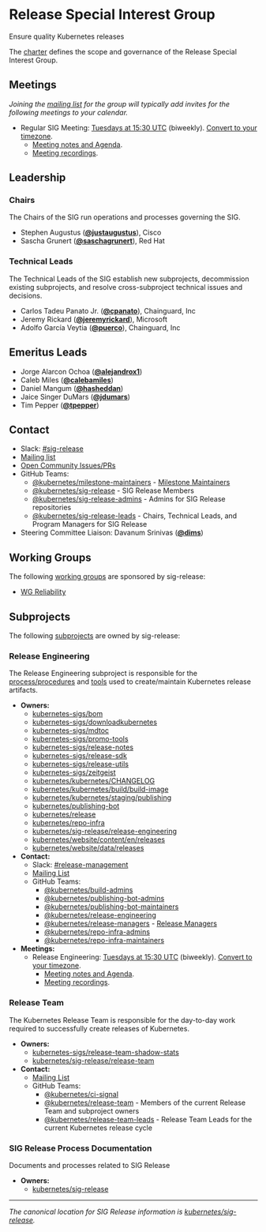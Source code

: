 <!---
This is an autogenerated file!

Please do not edit this file directly, but instead make changes to the
sigs.yaml file in the project root.

To understand how this file is generated, see https://git.k8s.io/community/generator/README.md
--->
# Release Special Interest Group

Ensure quality Kubernetes releases

The [charter](charter.md) defines the scope and governance of the Release Special Interest Group.

## Meetings
*Joining the [mailing list](https://groups.google.com/forum/#!forum/kubernetes-sig-release) for the group will typically add invites for the following meetings to your calendar.*
* Regular SIG Meeting: [Tuesdays at 15:30 UTC](https://zoom.us/j/327142148?pwd=RE9aZWtCc0hhOWs4ZTdXZ0hBM0ROdz09) (biweekly). [Convert to your timezone](http://www.thetimezoneconverter.com/?t=15:30&tz=UTC).
  * [Meeting notes and Agenda](https://bit.ly/k8s-sig-release-meeting).
  * [Meeting recordings](https://bit.ly/k8s-sig-release-videos).

## Leadership

### Chairs
The Chairs of the SIG run operations and processes governing the SIG.

* Stephen Augustus (**[@justaugustus](https://github.com/justaugustus)**), Cisco
* Sascha Grunert (**[@saschagrunert](https://github.com/saschagrunert)**), Red Hat

### Technical Leads
The Technical Leads of the SIG establish new subprojects, decommission existing
subprojects, and resolve cross-subproject technical issues and decisions.

* Carlos Tadeu Panato Jr. (**[@cpanato](https://github.com/cpanato)**), Chainguard, Inc
* Jeremy Rickard (**[@jeremyrickard](https://github.com/jeremyrickard)**), Microsoft
* Adolfo García Veytia (**[@puerco](https://github.com/puerco)**), Chainguard, Inc

## Emeritus Leads

* Jorge Alarcon Ochoa (**[@alejandrox1](https://github.com/alejandrox1)**)
* Caleb Miles (**[@calebamiles](https://github.com/calebamiles)**)
* Daniel Mangum (**[@hasheddan](https://github.com/hasheddan)**)
* Jaice Singer DuMars (**[@jdumars](https://github.com/jdumars)**)
* Tim Pepper (**[@tpepper](https://github.com/tpepper)**)

## Contact
- Slack: [#sig-release](https://kubernetes.slack.com/messages/sig-release)
- [Mailing list](https://groups.google.com/forum/#!forum/kubernetes-sig-release)
- [Open Community Issues/PRs](https://github.com/kubernetes/community/labels/sig%2Frelease)
- GitHub Teams:
    - [@kubernetes/milestone-maintainers](https://github.com/orgs/kubernetes/teams/milestone-maintainers) - [Milestone Maintainers](https://git.k8s.io/sig-release/release-team#milestone-maintainers)
    - [@kubernetes/sig-release](https://github.com/orgs/kubernetes/teams/sig-release) - SIG Release Members
    - [@kubernetes/sig-release-admins](https://github.com/orgs/kubernetes/teams/sig-release-admins) - Admins for SIG Release repositories
    - [@kubernetes/sig-release-leads](https://github.com/orgs/kubernetes/teams/sig-release-leads) - Chairs, Technical Leads, and Program Managers for SIG Release
- Steering Committee Liaison: Davanum Srinivas (**[@dims](https://github.com/dims)**)

## Working Groups

The following [working groups][working-group-definition] are sponsored by sig-release:
* [WG Reliability](/wg-reliability)


## Subprojects

The following [subprojects][subproject-definition] are owned by sig-release:
### Release Engineering
The Release Engineering subproject is responsible for the [process/procedures](https://github.com/kubernetes/sig-release/tree/master/release-engineering) and [tools](https://github.com/kubernetes/release) used to create/maintain Kubernetes release artifacts.
- **Owners:**
  - [kubernetes-sigs/bom](https://github.com/kubernetes-sigs/bom/blob/main/OWNERS)
  - [kubernetes-sigs/downloadkubernetes](https://github.com/kubernetes-sigs/downloadkubernetes/blob/master/OWNERS)
  - [kubernetes-sigs/mdtoc](https://github.com/kubernetes-sigs/mdtoc/blob/master/OWNERS)
  - [kubernetes-sigs/promo-tools](https://github.com/kubernetes-sigs/promo-tools/blob/main/OWNERS)
  - [kubernetes-sigs/release-notes](https://github.com/kubernetes-sigs/release-notes/blob/master/OWNERS)
  - [kubernetes-sigs/release-sdk](https://github.com/kubernetes-sigs/release-sdk/blob/main/OWNERS)
  - [kubernetes-sigs/release-utils](https://github.com/kubernetes-sigs/release-utils/blob/main/OWNERS)
  - [kubernetes-sigs/zeitgeist](https://github.com/kubernetes-sigs/zeitgeist/blob/master/OWNERS)
  - [kubernetes/kubernetes/CHANGELOG](https://github.com/kubernetes/kubernetes/blob/master/CHANGELOG/OWNERS)
  - [kubernetes/kubernetes/build/build-image](https://github.com/kubernetes/kubernetes/blob/master/build/build-image/OWNERS)
  - [kubernetes/kubernetes/staging/publishing](https://github.com/kubernetes/kubernetes/blob/master/staging/publishing/OWNERS)
  - [kubernetes/publishing-bot](https://github.com/kubernetes/publishing-bot/blob/master/OWNERS)
  - [kubernetes/release](https://github.com/kubernetes/release/blob/master/OWNERS)
  - [kubernetes/repo-infra](https://github.com/kubernetes/repo-infra/blob/master/OWNERS)
  - [kubernetes/sig-release/release-engineering](https://github.com/kubernetes/sig-release/blob/master/release-engineering/OWNERS)
  - [kubernetes/website/content/en/releases](https://github.com/kubernetes/website/blob/main/content/en/releases/OWNERS)
  - [kubernetes/website/data/releases](https://github.com/kubernetes/website/blob/main/data/releases/OWNERS)
- **Contact:**
  - Slack: [#release-management](https://kubernetes.slack.com/messages/release-management)
  - [Mailing List](https://groups.google.com/a/kubernetes.io/g/release-managers)
  - GitHub Teams:
    - [@kubernetes/build-admins](https://github.com/orgs/kubernetes/teams/build-admins)
    - [@kubernetes/publishing-bot-admins](https://github.com/orgs/kubernetes/teams/publishing-bot-admins)
    - [@kubernetes/publishing-bot-maintainers](https://github.com/orgs/kubernetes/teams/publishing-bot-maintainers)
    - [@kubernetes/release-engineering](https://github.com/orgs/kubernetes/teams/release-engineering)
    - [@kubernetes/release-managers](https://github.com/orgs/kubernetes/teams/release-managers) - [Release Managers](https://kubernetes.io/releases/release-managers/)
    - [@kubernetes/repo-infra-admins](https://github.com/orgs/kubernetes/teams/repo-infra-admins)
    - [@kubernetes/repo-infra-maintainers](https://github.com/orgs/kubernetes/teams/repo-infra-maintainers)
- **Meetings:**
  - Release Engineering: [Tuesdays at 15:30 UTC](https://zoom.us/j/240812475?pwd=bmhDQjN3N3dhV1dNSm9walJmTG5tUT09) (biweekly). [Convert to your timezone](http://www.thetimezoneconverter.com/?t=15:30&tz=UTC).
    - [Meeting notes and Agenda](https://bit.ly/k8s-releng-meeting).
    - [Meeting recordings](https://bit.ly/k8s-sig-release-videos).
### Release Team
The Kubernetes Release Team is responsible for the day-to-day work required to successfully create releases of Kubernetes.
- **Owners:**
  - [kubernetes-sigs/release-team-shadow-stats](https://github.com/kubernetes-sigs/release-team-shadow-stats/blob/main/OWNERS)
  - [kubernetes/sig-release/release-team](https://github.com/kubernetes/sig-release/blob/master/release-team/OWNERS)
- **Contact:**
  - [Mailing List](https://groups.google.com/a/kubernetes.io/g/release-team)
  - GitHub Teams:
    - [@kubernetes/ci-signal](https://github.com/orgs/kubernetes/teams/ci-signal)
    - [@kubernetes/release-team](https://github.com/orgs/kubernetes/teams/release-team) - Members of the current Release Team and subproject owners
    - [@kubernetes/release-team-leads](https://github.com/orgs/kubernetes/teams/release-team-leads) - Release Team Leads for the current Kubernetes release cycle
### SIG Release Process Documentation
Documents and processes related to SIG Release
- **Owners:**
  - [kubernetes/sig-release](https://github.com/kubernetes/sig-release/blob/master/OWNERS)

[subproject-definition]: https://github.com/kubernetes/community/blob/master/governance.md#subprojects
[working-group-definition]: https://github.com/kubernetes/community/blob/master/governance.md#working-groups
<!-- BEGIN CUSTOM CONTENT -->
---

_The canonical location for SIG Release information is [kubernetes/sig-release](https://github.com/kubernetes/sig-release)._

<!-- END CUSTOM CONTENT -->
